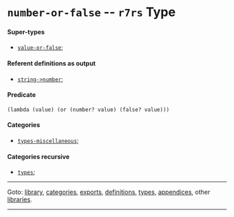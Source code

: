 

<a id='type__r7rs__number-or-false'></a>

# `number-or-false` -- `r7rs` Type


<a id='type__r7rs__number-or-false__super-types'></a>

#### Super-types

 * [`value-or-false`](../../r7rs/types/value-or-false.md#type__r7rs__value-or-false);


<a id='type__r7rs__number-or-false__referent-definitions-output'></a>

#### Referent definitions as output

 * [`string->number`](../../r7rs/definitions/string-_3e_number.md#definition__r7rs__string-_3e_number);


<a id='type__r7rs__number-or-false__predicate'></a>

#### Predicate

````
(lambda (value) (or (number? value) (false? value)))
````


<a id='type__r7rs__number-or-false__categories'></a>

#### Categories

 * [`types-miscellaneous`](../../r7rs/categories/types-miscellaneous.md#category__r7rs__types-miscellaneous);


<a id='type__r7rs__number-or-false__categories-recursive'></a>

#### Categories recursive

 * [`types`](../../r7rs/categories/types.md#category__r7rs__types);

----

Goto: [library](../../r7rs/_index.md#library__r7rs), [categories](../../r7rs/categories/_index.md#toc__r7rs__categories), [exports](../../r7rs/exports/_index.md#toc__r7rs__exports), [definitions](../../r7rs/definitions/_index.md#toc__r7rs__definitions), [types](../../r7rs/types/_index.md#toc__r7rs__types), [appendices](../../r7rs/appendices/_index.md#toc__r7rs__appendices), other [libraries](../../_libraries.md#toc__libraries).

----

